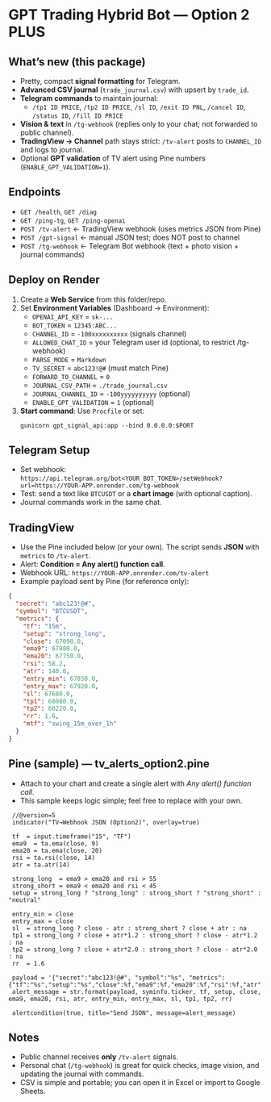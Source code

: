 # GPT Trading Hybrid Bot — Option 2 PLUS

## What’s new (this package)
- Pretty, compact **signal formatting** for Telegram.
- **Advanced CSV journal** (`trade_journal.csv`) with upsert by `trade_id`.
- **Telegram commands** to maintain journal:
  - `/tp1 ID PRICE`, `/tp2 ID PRICE`, `/sl ID`, `/exit ID PNL`, `/cancel ID`, `/status ID`, `/fill ID PRICE`
- **Vision & text** in `/tg-webhook` (replies only to your chat; not forwarded to public channel).
- **TradingView → Channel** path stays strict: `/tv-alert` posts to `CHANNEL_ID` and logs to journal.
- Optional **GPT validation** of TV alert using Pine numbers (`ENABLE_GPT_VALIDATION=1`).

## Endpoints
- `GET /health`, `GET /diag`
- `GET /ping-tg`, `GET /ping-openai`
- `POST /tv-alert`    ← TradingView webhook (uses metrics JSON from Pine)
- `POST /gpt-signal`  ← manual JSON test; does NOT post to channel
- `POST /tg-webhook`  ← Telegram Bot webhook (text + photo vision + journal commands)

## Deploy on Render
1. Create a **Web Service** from this folder/repo.
2. Set **Environment Variables** (Dashboard → Environment):
   - `OPENAI_API_KEY`      = `sk-...`
   - `BOT_TOKEN`           = `12345:ABC...`
   - `CHANNEL_ID`          = `-100xxxxxxxxxx` (signals channel)
   - `ALLOWED_CHAT_ID`     = your Telegram user id (optional, to restrict /tg-webhook)
   - `PARSE_MODE`          = `Markdown`
   - `TV_SECRET`           = `abc123!@#` (must match Pine)
   - `FORWARD_TO_CHANNEL`  = `0`
   - `JOURNAL_CSV_PATH`    = `./trade_journal.csv`
   - `JOURNAL_CHANNEL_ID`  = `-100yyyyyyyyyy` (optional)
   - `ENABLE_GPT_VALIDATION` = `1` (optional)
3. **Start command**: Use `Procfile` or set:  
   ```
   gunicorn gpt_signal_api:app --bind 0.0.0.0:$PORT
   ```

## Telegram Setup
- Set webhook: `https://api.telegram.org/bot<YOUR_BOT_TOKEN>/setWebhook?url=https://YOUR-APP.onrender.com/tg-webhook`
- Test: send a text like `BTCUSDT` or a **chart image** (with optional caption).
- Journal commands work in the same chat.

## TradingView
- Use the Pine included below (or your own). The script sends **JSON** with `metrics` to `/tv-alert`.
- Alert: **Condition = Any alert() function call**.
- Webhook URL: `https://YOUR-APP.onrender.com/tv-alert`
- Example payload sent by Pine (for reference only):
```json
{
  "secret": "abc123!@#",
  "symbol": "BTCUSDT",
  "metrics": {
    "tf": "15m",
    "setup": "strong_long",
    "close": 67890.0,
    "ema9": 67880.0,
    "ema20": 67750.0,
    "rsi": 58.2,
    "atr": 140.0,
    "entry_min": 67850.0,
    "entry_max": 67920.0,
    "sl": 67680.0,
    "tp1": 68080.0,
    "tp2": 68220.0,
    "rr": 1.6,
    "mtf": "swing_15m_over_1h"
  }
}
```

## Pine (sample) — tv_alerts_option2.pine
- Attach to your chart and create a single alert with *Any alert() function call*.
- This sample keeps logic simple; feel free to replace with your own.

```
 //@version=5
 indicator("TV→Webhook JSON (Option2)", overlay=true)

 tf  = input.timeframe("15", "TF")
 ema9  = ta.ema(close, 9)
 ema20 = ta.ema(close, 20)
 rsi = ta.rsi(close, 14)
 atr = ta.atr(14)

 strong_long  = ema9 > ema20 and rsi > 55
 strong_short = ema9 < ema20 and rsi < 45
 setup = strong_long ? "strong_long" : strong_short ? "strong_short" : "neutral"

 entry_min = close
 entry_max = close
 sl  = strong_long ? close - atr : strong_short ? close + atr : na
 tp1 = strong_long ? close + atr*1.2 : strong_short ? close - atr*1.2 : na
 tp2 = strong_long ? close + atr*2.0 : strong_short ? close - atr*2.0 : na
 rr  = 1.6

 payload = '{"secret":"abc123!@#", "symbol":"%s", "metrics":{"tf":"%s","setup":"%s","close":%f,"ema9":%f,"ema20":%f,"rsi":%f,"atr":%f,"entry_min":%f,"entry_max":%f,"sl":%f,"tp1":%f,"tp2":%f,"rr":%f}}'
 alert_message = str.format(payload, syminfo.ticker, tf, setup, close, ema9, ema20, rsi, atr, entry_min, entry_max, sl, tp1, tp2, rr)

 alertcondition(true, title="Send JSON", message=alert_message)
```

## Notes
- Public channel receives **only** `/tv-alert` signals.
- Personal chat (`/tg-webhook`) is great for quick checks, image vision, and updating the journal with commands.
- CSV is simple and portable; you can open it in Excel or import to Google Sheets.
